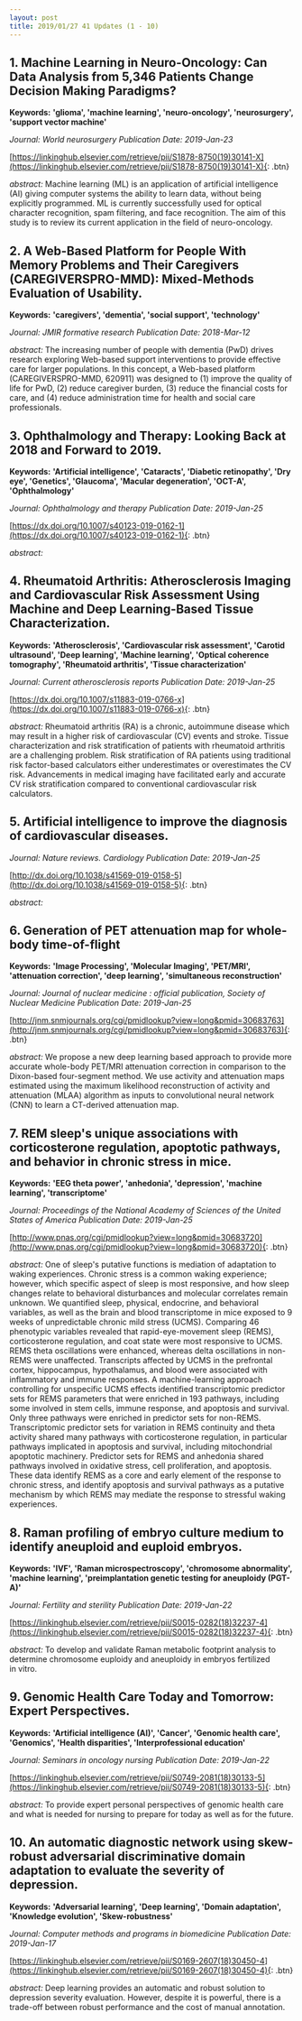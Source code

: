 ```yaml
---
layout: post
title: 2019/01/27 41 Updates (1 - 10)
---
```

## 1. Machine Learning in Neuro-Oncology: Can Data Analysis from 5,346 Patients Change Decision Making Paradigms?
**Keywords:** **'glioma', 'machine learning', 'neuro-oncology', 'neurosurgery', 'support vector machine'**

*Journal: World neurosurgery* *Publication Date: 2019-Jan-23*

[https://linkinghub.elsevier.com/retrieve/pii/S1878-8750(19)30141-X](https://linkinghub.elsevier.com/retrieve/pii/S1878-8750(19)30141-X){: .btn}

*abstract:* Machine learning (ML) is an application of artificial intelligence (AI) giving computer systems the ability to learn data, without being explicitly programmed. ML is currently successfully used for optical character recognition, spam filtering, and face recognition. The aim of this study is to review its current application in the field of neuro-oncology.

## 2. A Web-Based Platform for People With Memory Problems and Their Caregivers (CAREGIVERSPRO-MMD): Mixed-Methods Evaluation of Usability.
**Keywords:** **'caregivers', 'dementia', 'social support', 'technology'**

*Journal: JMIR formative research* *Publication Date: 2018-Mar-12*



*abstract:* The increasing number of people with dementia (PwD) drives research exploring Web-based support interventions to provide effective care for larger populations. In this concept, a Web-based platform (CAREGIVERSPRO-MMD, 620911) was designed to (1) improve the quality of life for PwD, (2) reduce caregiver burden, (3) reduce the financial costs for care, and (4) reduce administration time for health and social care professionals.

## 3. Ophthalmology and Therapy: Looking Back at 2018 and Forward to 2019.
**Keywords:** **'Artificial intelligence', 'Cataracts', 'Diabetic retinopathy', 'Dry eye', 'Genetics', 'Glaucoma', 'Macular degeneration', 'OCT-A', 'Ophthalmology'**

*Journal: Ophthalmology and therapy* *Publication Date: 2019-Jan-25*

[https://dx.doi.org/10.1007/s40123-019-0162-1](https://dx.doi.org/10.1007/s40123-019-0162-1){: .btn}

*abstract:* 

## 4. Rheumatoid Arthritis: Atherosclerosis Imaging and Cardiovascular Risk Assessment Using Machine and Deep Learning-Based Tissue Characterization.
**Keywords:** **'Atherosclerosis', 'Cardiovascular risk assessment', 'Carotid ultrasound', 'Deep learning', 'Machine learning', 'Optical coherence tomography', 'Rheumatoid arthritis', 'Tissue characterization'**

*Journal: Current atherosclerosis reports* *Publication Date: 2019-Jan-25*

[https://dx.doi.org/10.1007/s11883-019-0766-x](https://dx.doi.org/10.1007/s11883-019-0766-x){: .btn}

*abstract:* Rheumatoid arthritis (RA) is a chronic, autoimmune disease which may result in a higher risk of cardiovascular (CV) events and stroke. Tissue characterization and risk stratification of patients with rheumatoid arthritis are a challenging problem. Risk stratification of RA patients using traditional risk factor-based calculators either underestimates or overestimates the CV risk. Advancements in medical imaging have facilitated early and accurate CV risk stratification compared to conventional cardiovascular risk calculators.

## 5. Artificial intelligence to improve the diagnosis of cardiovascular diseases.


*Journal: Nature reviews. Cardiology* *Publication Date: 2019-Jan-25*

[http://dx.doi.org/10.1038/s41569-019-0158-5](http://dx.doi.org/10.1038/s41569-019-0158-5){: .btn}

*abstract:* 

## 6. Generation of PET attenuation map for whole-body time-of-flight 
**Keywords:** **'Image Processing', 'Molecular Imaging', 'PET/MRI', 'attenuation correction', 'deep learning', 'simultaneous reconstruction'**

*Journal: Journal of nuclear medicine : official publication, Society of Nuclear Medicine* *Publication Date: 2019-Jan-25*

[http://jnm.snmjournals.org/cgi/pmidlookup?view=long&pmid=30683763](http://jnm.snmjournals.org/cgi/pmidlookup?view=long&pmid=30683763){: .btn}

*abstract:* We propose a new deep learning based approach to provide more accurate whole-body PET/MRI attenuation correction in comparison to the Dixon-based four-segment method. We use activity and attenuation maps estimated using the maximum likelihood reconstruction of activity and attenuation (MLAA) algorithm as inputs to convolutional neural network (CNN) to learn a CT-derived attenuation map. 

## 7. REM sleep's unique associations with corticosterone regulation, apoptotic pathways, and behavior in chronic stress in mice.
**Keywords:** **'EEG theta power', 'anhedonia', 'depression', 'machine learning', 'transcriptome'**

*Journal: Proceedings of the National Academy of Sciences of the United States of America* *Publication Date: 2019-Jan-25*

[http://www.pnas.org/cgi/pmidlookup?view=long&pmid=30683720](http://www.pnas.org/cgi/pmidlookup?view=long&pmid=30683720){: .btn}

*abstract:* One of sleep's putative functions is mediation of adaptation to waking experiences. Chronic stress is a common waking experience; however, which specific aspect of sleep is most responsive, and how sleep changes relate to behavioral disturbances and molecular correlates remain unknown. We quantified sleep, physical, endocrine, and behavioral variables, as well as the brain and blood transcriptome in mice exposed to 9 weeks of unpredictable chronic mild stress (UCMS). Comparing 46 phenotypic variables revealed that rapid-eye-movement sleep (REMS), corticosterone regulation, and coat state were most responsive to UCMS. REMS theta oscillations were enhanced, whereas delta oscillations in non-REMS were unaffected. Transcripts affected by UCMS in the prefrontal cortex, hippocampus, hypothalamus, and blood were associated with inflammatory and immune responses. A machine-learning approach controlling for unspecific UCMS effects identified transcriptomic predictor sets for REMS parameters that were enriched in 193 pathways, including some involved in stem cells, immune response, and apoptosis and survival. Only three pathways were enriched in predictor sets for non-REMS. Transcriptomic predictor sets for variation in REMS continuity and theta activity shared many pathways with corticosterone regulation, in particular pathways implicated in apoptosis and survival, including mitochondrial apoptotic machinery. Predictor sets for REMS and anhedonia shared pathways involved in oxidative stress, cell proliferation, and apoptosis. These data identify REMS as a core and early element of the response to chronic stress, and identify apoptosis and survival pathways as a putative mechanism by which REMS may mediate the response to stressful waking experiences.

## 8. Raman profiling of embryo culture medium to identify aneuploid and euploid embryos.
**Keywords:** **'IVF', 'Raman microspectroscopy', 'chromosome abnormality', 'machine learning', 'preimplantation genetic testing for aneuploidy (PGT-A)'**

*Journal: Fertility and sterility* *Publication Date: 2019-Jan-22*

[https://linkinghub.elsevier.com/retrieve/pii/S0015-0282(18)32237-4](https://linkinghub.elsevier.com/retrieve/pii/S0015-0282(18)32237-4){: .btn}

*abstract:* To develop and validate Raman metabolic footprint analysis to determine chromosome euploidy and aneuploidy in embryos fertilized in vitro.

## 9. Genomic Health Care Today and Tomorrow: Expert Perspectives.
**Keywords:** **'Artificial intelligence (AI)', 'Cancer', 'Genomic health care', 'Genomics', 'Health disparities', 'Interprofessional education'**

*Journal: Seminars in oncology nursing* *Publication Date: 2019-Jan-22*

[https://linkinghub.elsevier.com/retrieve/pii/S0749-2081(18)30133-5](https://linkinghub.elsevier.com/retrieve/pii/S0749-2081(18)30133-5){: .btn}

*abstract:* To provide expert personal perspectives of genomic health care and what is needed for nursing to prepare for today as well as for the future.

## 10. An automatic diagnostic network using skew-robust adversarial discriminative domain adaptation to evaluate the severity of depression.
**Keywords:** **'Adversarial learning', 'Deep learning', 'Domain adaptation', 'Knowledge evolution', 'Skew-robustness'**

*Journal: Computer methods and programs in biomedicine* *Publication Date: 2019-Jan-17*

[https://linkinghub.elsevier.com/retrieve/pii/S0169-2607(18)30450-4](https://linkinghub.elsevier.com/retrieve/pii/S0169-2607(18)30450-4){: .btn}

*abstract:* Deep learning provides an automatic and robust solution to depression severity evaluation. However, despite it is powerful, there is a trade-off between robust performance and the cost of manual annotation.

